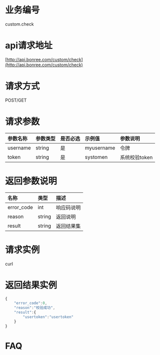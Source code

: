 # 业务编号

custom.check

# api请求地址

[http://api.bonree.com/custom/check](http://api.bonree.com/custom/check)

# 请求方式

POST/GET

# 请求参数

| 参数名称 | 参数类型 | 是否必选 | 示例值 | 参数说明 |
| :--- | :--- | :--- | :--- | :--- |
| username | string | 是 | myusername | 令牌 |
| token | string | 是 | systomen | 系统校验token |

# 返回参数说明

| 名称 | 类型 | 描述 |
| :--- | :--- | :--- |
| error\_code | int | 响应码说明 |
| reason | string | 返回说明 |
| result | string | 返回结果集 |

# 请求实例

curl

# 返回结果实例
```js
{
	"error_code":0,
	"reason":"校验成功",
	"result":{
		"usertoken":"usertoken"
	}
}
```

# FAQ




